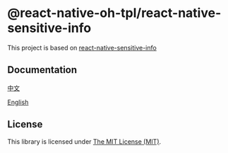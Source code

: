 # @react-native-oh-tpl/react-native-sensitive-info

This project is based on [react-native-sensitive-info ](https://github.com/mCodex/react-native-sensitive-info)

## Documentation

[中文](https://gitee.com/react-native-oh-library/usage-docs/blob/master/zh-cn/react-native-sensitive-info.md)

[English](https://gitee.com/react-native-oh-library/usage-docs/blob/master/en/react-native-sensitive-info.md)

## License

This library is licensed under [The MIT License (MIT)](https://github.com/mCodex/react-native-sensitive-info/blob/master/LICENSE).